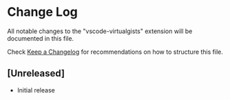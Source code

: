 # Change Log

All notable changes to the "vscode-virtualgists" extension will be documented in this file.

Check [Keep a Changelog](http://keepachangelog.com/) for recommendations on how to structure this file.

## [Unreleased]

- Initial release